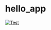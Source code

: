 # hello_app

[![Test](https://github.com/A1isandr/hello_app/actions/workflows/test.yml/badge.svg)](https://github.com/A1isandr/hello_app/actions/workflows/test.yml)
